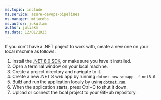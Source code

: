 ```yaml
---
ms.topic: include
ms.service: azure-devops-pipelines
ms.manager: mijacobs
ms.author: jukullam
author: juliakm
ms.date: 12/01/2023
---
```


If you don't have a .NET project to work with, create a new one on your local machine as follows:

1. Install the [.NET 8.0 SDK](https://dotnet.microsoft.com/download/dotnet/8.0), or make sure you have it installed.
1. Open a terminal window on your local machine.
1. Create a project directory and navigate to it.
1. Create a new .NET 8 web app by running `dotnet new webapp -f net8.0`.
1. Build and run the application locally by using [`dotnet run`](/dotnet/core/tools/dotnet-run).
1. When the application starts, press Ctrl+C to shut it down.
1. Upload or connect the local project to your GitHub repository.
